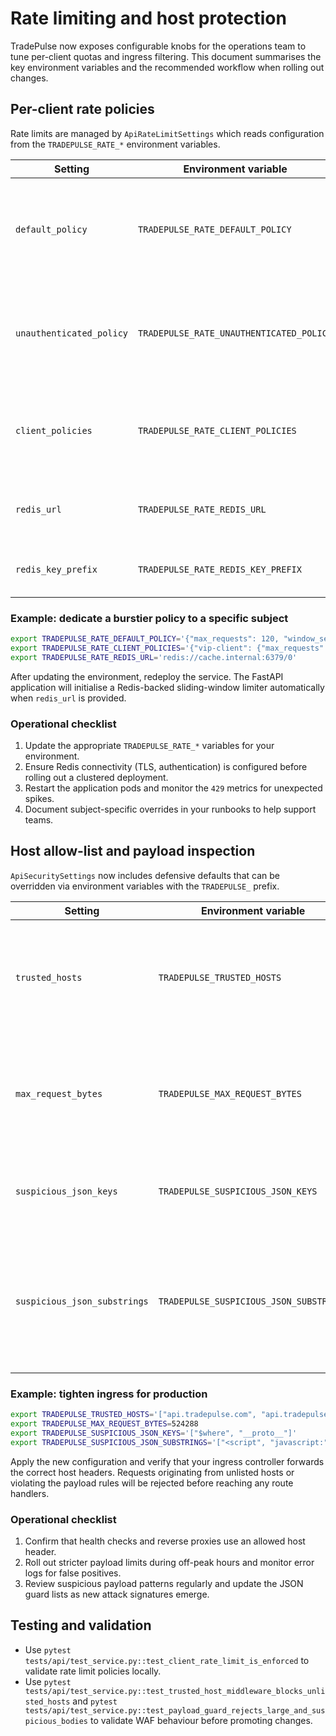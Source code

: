 # Rate limiting and host protection

TradePulse now exposes configurable knobs for the operations team to tune per-client
quotas and ingress filtering. This document summarises the key environment variables
and the recommended workflow when rolling out changes.

## Per-client rate policies

Rate limits are managed by `ApiRateLimitSettings` which reads configuration from the
`TRADEPULSE_RATE_*` environment variables.

| Setting | Environment variable | Description |
| --- | --- | --- |
| `default_policy` | `TRADEPULSE_RATE_DEFAULT_POLICY` | JSON object defining `max_requests` and `window_seconds` for authenticated subjects without a dedicated override. |
| `unauthenticated_policy` | `TRADEPULSE_RATE_UNAUTHENTICATED_POLICY` | Optional JSON object that constrains unauthenticated/IP keyed requests. When omitted the default policy applies. |
| `client_policies` | `TRADEPULSE_RATE_CLIENT_POLICIES` | JSON object mapping authenticated subjects (API keys or mTLS subjects) to individual policies. |
| `redis_url` | `TRADEPULSE_RATE_REDIS_URL` | Redis URI used to coordinate limits across multiple application instances. |
| `redis_key_prefix` | `TRADEPULSE_RATE_REDIS_KEY_PREFIX` | Prefix applied to Redis keys when coordinating quotas. |

### Example: dedicate a burstier policy to a specific subject

```bash
export TRADEPULSE_RATE_DEFAULT_POLICY='{"max_requests": 120, "window_seconds": 60}'
export TRADEPULSE_RATE_CLIENT_POLICIES='{"vip-client": {"max_requests": 240, "window_seconds": 60}}'
export TRADEPULSE_RATE_REDIS_URL='redis://cache.internal:6379/0'
```

After updating the environment, redeploy the service. The FastAPI application will
initialise a Redis-backed sliding-window limiter automatically when `redis_url` is
provided.

### Operational checklist

1. Update the appropriate `TRADEPULSE_RATE_*` variables for your environment.
2. Ensure Redis connectivity (TLS, authentication) is configured before rolling
   out a clustered deployment.
3. Restart the application pods and monitor the `429` metrics for unexpected spikes.
4. Document subject-specific overrides in your runbooks to help support teams.

## Host allow-list and payload inspection

`ApiSecuritySettings` now includes defensive defaults that can be overridden via
environment variables with the `TRADEPULSE_` prefix.

| Setting | Environment variable | Description |
| --- | --- | --- |
| `trusted_hosts` | `TRADEPULSE_TRUSTED_HOSTS` | Comma-separated list or JSON array of host headers accepted by the API gateway. |
| `max_request_bytes` | `TRADEPULSE_MAX_REQUEST_BYTES` | Maximum payload size (in bytes) accepted before rejecting with HTTP 413. |
| `suspicious_json_keys` | `TRADEPULSE_SUSPICIOUS_JSON_KEYS` | JSON array of JSON keys that should trigger a rejection. |
| `suspicious_json_substrings` | `TRADEPULSE_SUSPICIOUS_JSON_SUBSTRINGS` | JSON array of substrings that, when present in JSON values, cause the WAF to reject the request. |

### Example: tighten ingress for production

```bash
export TRADEPULSE_TRUSTED_HOSTS='["api.tradepulse.com", "api.tradepulse.internal"]'
export TRADEPULSE_MAX_REQUEST_BYTES=524288
export TRADEPULSE_SUSPICIOUS_JSON_KEYS='["$where", "__proto__"]'
export TRADEPULSE_SUSPICIOUS_JSON_SUBSTRINGS='["<script", "javascript:"]'
```

Apply the new configuration and verify that your ingress controller forwards the
correct host headers. Requests originating from unlisted hosts or violating the
payload rules will be rejected before reaching any route handlers.

### Operational checklist

1. Confirm that health checks and reverse proxies use an allowed host header.
2. Roll out stricter payload limits during off-peak hours and monitor error logs
   for false positives.
3. Review suspicious payload patterns regularly and update the JSON guard lists
   as new attack signatures emerge.

## Testing and validation

* Use `pytest tests/api/test_service.py::test_client_rate_limit_is_enforced` to
  validate rate limit policies locally.
* Use `pytest tests/api/test_service.py::test_trusted_host_middleware_blocks_unlisted_hosts`
  and `pytest tests/api/test_service.py::test_payload_guard_rejects_large_and_suspicious_bodies`
  to validate WAF behaviour before promoting changes.
